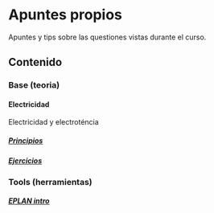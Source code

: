 # Apuntes propios
Apuntes y tips sobre las questiones vistas durante el curso.
## Contenido
### Base (teoria)
#### Electricidad
Electricidad y electroténcia
##### [Principios](./electricidad/principios.md)
##### [Ejercicios](./electricidad/ejercicios.md)
### Tools (herramientas)
##### [EPLAN intro](./eplan/intro.md)